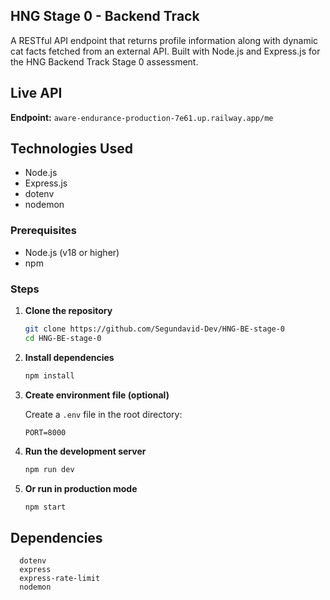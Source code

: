 ## HNG Stage 0 - Backend Track

A RESTful API endpoint that returns profile information along with dynamic cat facts fetched from an external API. Built with Node.js and Express.js for the HNG Backend Track Stage 0 assessment.

## Live API

**Endpoint:** `aware-endurance-production-7e61.up.railway.app/me`

## Technologies Used

- Node.js
- Express.js
- dotenv
- nodemon

### Prerequisites

- Node.js (v18 or higher)
- npm

### Steps

1. **Clone the repository**

   ```bash
   git clone https://github.com/Segundavid-Dev/HNG-BE-stage-0
   cd HNG-BE-stage-0
   ```

2. **Install dependencies**

   ```bash
   npm install
   ```

3. **Create environment file (optional)**

   Create a `.env` file in the root directory:

   ```env
   PORT=8000
   ```

4. **Run the development server**

   ```bash
   npm run dev
   ```

5. **Or run in production mode**
   ```bash
   npm start
   ```

## Dependencies

```
  dotenv
  express
  express-rate-limit
  nodemon
```
